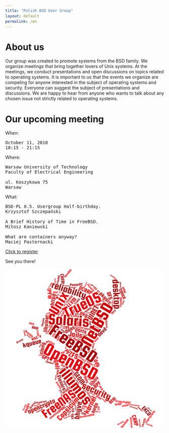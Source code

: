 ```yaml
---
title: "Polish BSD User Group"
layout: default
permalink: /en
---
```

<h1>About us</h1>
<p>Our group was created to promote systems from the BSD family. We organize meetings that bring together lovers of Unix systems. At the meetings, we conduct presentations and open discussions on topics related to operating systems. It is important to us that the events we organize are compeling for anyone interested in the subject of operating systems and security. Everyone can suggest the subject of presentations and discussions. We are happy to hear from anyone who wants to talk about any chosen issue not strictly related to operating systems.</p>

<h1>Our upcoming meeting</h1>

When:
<pre>
October 11, 2018
18:15 - 21:15
</pre>
Where:
<pre>
Warsaw University of Technology
Faculty of Electrical Engineering

ul. Koszykowa 75
Warsaw
</pre>
What:
<pre style="white-space: pre-wrap;">
BSD-PL 0.5. Usergroup Half-birthday.
Krzysztof Szczepański

A Brief History of Time in FreeBSD.
Miłosz Kaniewski

What are containers anyway?
Maciej Pasternacki
</pre>

<a href="https://bit.ly/bsd-pl-6">Click to register</a>

See you there!

![Topics](bsd-words-cloud.png)
